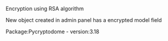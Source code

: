Encryption using RSA algorithm 


New object created in admin panel has a encrypted model field 



Package:Pycryptodome - version:3.18 
